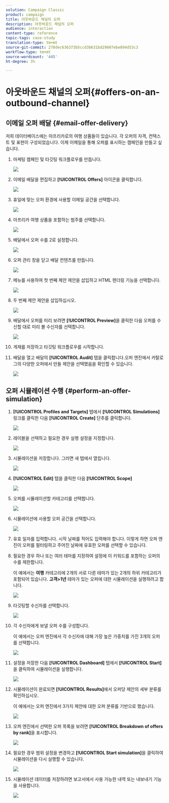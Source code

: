 ```yaml
---
solution: Campaign Classic
product: campaign
title: 아웃바운드 채널의 오퍼
description: 아웃바운드 채널의 오퍼
audience: interaction
content-type: reference
topic-tags: case-study
translation-type: tm+mt
source-git-commit: 278dec636373b5ccd3b631bd29607ebe894d53c3
workflow-type: tm+mt
source-wordcount: '445'
ht-degree: 3%

---
```



# 아웃바운드 채널의 오퍼{#offers-on-an-outbound-channel}

## 이메일 오퍼 배달 {#email-offer-delivery}

저희 데이터베이스에는 아프리카로의 여행 상품들이 있습니다. 각 오퍼의 자격, 컨텍스트 및 표현이 구성되었습니다. 이제 이메일을 통해 오퍼를 표시하는 캠페인을 만들고 싶습니다.

1. 마케팅 캠페인 및 타깃팅 워크플로우를 만듭니다.

   ![](assets/offer_delivery_example_001.png)

1. 이메일 배달을 편집하고 **[!UICONTROL Offers]** 아이콘을 클릭합니다.

   ![](assets/offer_delivery_example_002.png)

1. 휴일에 맞는 오퍼 환경에 사용할 이메일 공간을 선택합니다.

   ![](assets/offer_delivery_example_003.png)

1. 아프리카 여행 상품을 포함하는 범주를 선택합니다.

   ![](assets/offer_delivery_example_004.png)

1. 배달에서 오퍼 수를 2로 설정합니다.

   ![](assets/offer_delivery_example_005.png)

1. 오퍼 관리 창을 닫고 배달 컨텐츠를 만듭니다.

   ![](assets/offer_delivery_example_006.png)

1. 메뉴를 사용하여 첫 번째 제안 제안을 삽입하고 HTML 렌더링 기능을 선택합니다.

   ![](assets/offer_delivery_example_007.png)

1. 두 번째 제안 제안을 삽입하십시오.

   ![](assets/offer_delivery_example_008.png)

1. 배달에서 오퍼를 미리 보려면 **[!UICONTROL Preview]**&#x200B;을 클릭한 다음 오퍼를 수신할 대로 미리 볼 수신자를 선택합니다.

   ![](assets/offer_delivery_example_009.png)

1. 게재를 저장하고 타깃팅 워크플로우를 시작합니다.
1. 배달을 열고 배달의 **[!UICONTROL Audit]** 탭을 클릭합니다.오퍼 엔진에서 카탈로그의 다양한 오퍼에서 만들 제안을 선택했음을 확인할 수 있습니다.

   ![](assets/offer_delivery_example_010.png)

## 오퍼 시뮬레이션 수행 {#perform-an-offer-simulation}

1. **[!UICONTROL Profiles and Targets]** 탭에서 **[!UICONTROL Simulations]** 링크를 클릭한 다음 **[!UICONTROL Create]** 단추를 클릭합니다.

   ![](assets/offer_simulation_001.png)

1. 레이블을 선택하고 필요한 경우 실행 설정을 지정합니다.

   ![](assets/offer_simulation_example_002.png)

1. 시뮬레이션을 저장합니다. 그러면 새 탭에서 열립니다.

   ![](assets/offer_simulation_example_003.png)

1. **[!UICONTROL Edit]** 탭을 클릭한 다음 **[!UICONTROL Scope]**

   ![](assets/offer_simulation_example_004.png)

1. 오퍼를 시뮬레이션할 카테고리를 선택합니다.

   ![](assets/offer_simulation_example_005.png)

1. 시뮬레이션에 사용할 오퍼 공간을 선택합니다.

   ![](assets/offer_simulation_example_006.png)

1. 유효 일자를 입력합니다. 시작 날짜를 적어도 입력해야 합니다. 이렇게 하면 오퍼 엔진이 오퍼를 필터링하고 주어진 날짜에 유효한 오퍼를 선택할 수 있습니다.
1. 필요한 경우 하나 또는 여러 테마를 지정하여 설정에 이 키워드를 포함하는 오퍼의 수를 제한합니다.

   이 예에서는 **여행** 카테고리에 2개의 서로 다른 테마가 있는 2개의 하위 카테고리가 포함되어 있습니다. **고객>1년** 테마가 있는 오퍼에 대한 시뮬레이션을 실행하려고 합니다.

   ![](assets/offer_simulation_example_007.png)

1. 타깃팅할 수신자를 선택합니다.

   ![](assets/offer_simulation_example_008.png)

1. 각 수신자에게 보낼 오퍼 수를 구성합니다.

   이 예에서는 오퍼 엔진에서 각 수신자에 대해 가장 높은 가중치를 가진 3개의 오퍼를 선택합니다.

   ![](assets/offer_simulation_example_009.png)

1. 설정을 저장한 다음 **[!UICONTROL Dashboard]** 탭에서 **[!UICONTROL Start]**&#x200B;을 클릭하여 시뮬레이션을 실행합니다.

   ![](assets/offer_simulation_example_010.png)

1. 시뮬레이션이 완료되면 **[!UICONTROL Results]**&#x200B;에서 오퍼당 제안의 세부 분류를 확인하십시오.

   이 예에서는 오퍼 엔진에서 3가지 제안에 대한 오퍼 분류를 기반으로 했습니다.

   ![](assets/offer_simulation_example_011.png)

1. 오퍼 엔진에서 선택한 오퍼 목록을 보려면 **[!UICONTROL Breakdown of offers by rank]**&#x200B;을 표시합니다.

   ![](assets/offer_simulation_example_012.png)

1. 필요한 경우 범위 설정을 변경하고 **[!UICONTROL Start simulation]**&#x200B;을 클릭하여 시뮬레이션을 다시 실행할 수 있습니다.

   ![](assets/offer_simulation_example_010.png)

1. 시뮬레이션 데이터를 저장하려면 보고서에서 사용 가능한 내역 또는 내보내기 기능을 사용합니다.

   ![](assets/offer_simulation_example_013.png)

